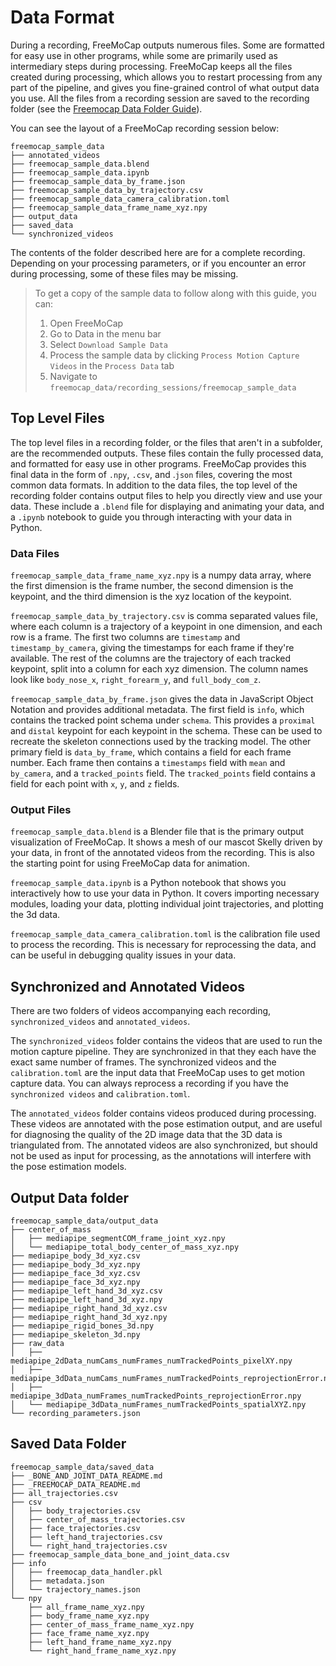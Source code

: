 # Data Format

During a recording, FreeMoCap outputs numerous files. Some are formatted for easy use in other programs, while some are primarily used as intermediary steps during processing. FreeMoCap keeps all the files created during processing, which allows you to restart processing from any part of the pipeline, and gives you fine-grained control of what output data you use. All the files from a recording session are saved to the recording folder (see the [Freemocap Data Folder Guide](freemocap_data_folder_guide.md)).

You can see the layout of a FreeMoCap recording session below:
```
freemocap_sample_data
├── annotated_videos
├── freemocap_sample_data.blend
├── freemocap_sample_data.ipynb
├── freemocap_sample_data_by_frame.json
├── freemocap_sample_data_by_trajectory.csv
├── freemocap_sample_data_camera_calibration.toml
├── freemocap_sample_data_frame_name_xyz.npy
├── output_data
├── saved_data
└── synchronized_videos
```

The contents of the folder described here are for a complete recording. Depending on your processing parameters, or if you encounter an error during processing, some of these files may be missing.

>To get a copy of the sample data to follow along with this guide, you can:
>1. Open FreeMoCap
>2. Go to Data in the menu bar
>3. Select `Download Sample Data`
>4. Process the sample data by clicking `Process Motion Capture Videos` in the `Process Data` tab
>5. Navigate to `freemocap_data/recording_sessions/freemocap_sample_data`


## Top Level Files
The top level files in a recording folder, or the files that aren't in a subfolder, are the recommended outputs. These files contain the fully processed data, and formatted for easy use in other programs. FreeMoCap provides this final data in the form of `.npy`, `.csv`, and .`json` files, covering the most common data formats. In addition to the data files, the top level of the recording folder contains output files to help you directly view and use your data. These include a `.blend` file for displaying and animating your data, and a `.ipynb` notebook to guide you through interacting with your data in Python.

### Data Files
`freemocap_sample_data_frame_name_xyz.npy` is a numpy data array, where the first dimension is the frame number, the second dimension is the keypoint, and the third dimension is the xyz location of the keypoint. 

`freemocap_sample_data_by_trajectory.csv` is comma separated values file, where each column is a trajectory of a keypoint in one dimension, and each row is a frame. The first two columns are `timestamp` and `timestamp_by_camera`, giving the timestamps for each frame if they're available. The rest of the columns are the trajectory of each tracked keypoint, split into a column for each xyz dimension. The column names look like `body_nose_x`, `right_forearm_y`, and `full_body_com_z`.

`freemocap_sample_data_by_frame.json` gives the data in JavaScript Object Notation and provides additional metadata. The first field is `info`, which contains the tracked point schema under `schema`. This provides a `proximal` and `distal` keypoint for each keypoint in the schema. These can be used to recreate the skeleton connections used by the tracking model. The other primary field is `data_by_frame`, which contains a field for each frame number. Each frame then contains a `timestamps` field with `mean` and `by_camera`, and a `tracked_points` field. The `tracked_points` field contains a field for each point with `x`, `y`, and `z` fields.

### Output Files

`freemocap_sample_data.blend` is a Blender file that is the primary output visualization of FreeMoCap. It shows a mesh of our mascot Skelly driven by your data, in front of the annotated videos from the recording. This is also the starting point for using FreeMoCap data for animation.

`freemocap_sample_data.ipynb` is a Python notebook that shows you interactively how to use your data in Python. It covers importing necessary modules, loading your data, plotting individual joint trajectories, and plotting the 3d data.

`freemocap_sample_data_camera_calibration.toml` is the calibration file used to process the recording. This is necessary for reprocessing the data, and can be useful in debugging quality issues in your data.

## Synchronized and Annotated Videos

There are two folders of videos accompanying each recording, `synchronized_videos` and `annotated_videos`. 

The `synchronized_videos` folder contains the videos that are used to run the motion capture pipeline. They are synchronized in that they each have the exact same number of frames. The synchronized videos and the `calibration.toml` are the input data that FreeMoCap uses to get motion capture data. You can always reprocess a recording if you have the `synchronized videos` and `calibration.toml`.

The `annotated_videos` folder contains videos produced during processing. These videos are annotated with the pose estimation output, and are useful for diagnosing the quality of the 2D image data that the 3D data is triangulated from. The annotated videos are also synchronized, but should not be used as input for processing, as the annotations will interfere with the pose estimation models.

## Output Data folder

```
freemocap_sample_data/output_data
├── center_of_mass
│   ├── mediapipe_segmentCOM_frame_joint_xyz.npy
│   └── mediapipe_total_body_center_of_mass_xyz.npy
├── mediapipe_body_3d_xyz.csv
├── mediapipe_body_3d_xyz.npy
├── mediapipe_face_3d_xyz.csv
├── mediapipe_face_3d_xyz.npy
├── mediapipe_left_hand_3d_xyz.csv
├── mediapipe_left_hand_3d_xyz.npy
├── mediapipe_right_hand_3d_xyz.csv
├── mediapipe_right_hand_3d_xyz.npy
├── mediapipe_rigid_bones_3d.npy
├── mediapipe_skeleton_3d.npy
├── raw_data
│   ├── mediapipe_2dData_numCams_numFrames_numTrackedPoints_pixelXY.npy
│   ├── mediapipe_3dData_numCams_numFrames_numTrackedPoints_reprojectionError.npy
│   ├── mediapipe_3dData_numFrames_numTrackedPoints_reprojectionError.npy
│   └── mediapipe_3dData_numFrames_numTrackedPoints_spatialXYZ.npy
└── recording_parameters.json
```

## Saved Data Folder

```
freemocap_sample_data/saved_data
├── _BONE_AND_JOINT_DATA_README.md
├── _FREEMOCAP_DATA_README.md
├── all_trajectories.csv
├── csv
│   ├── body_trajectories.csv
│   ├── center_of_mass_trajectories.csv
│   ├── face_trajectories.csv
│   ├── left_hand_trajectories.csv
│   └── right_hand_trajectories.csv
├── freemocap_sample_data_bone_and_joint_data.csv
├── info
│   ├── freemocap_data_handler.pkl
│   ├── metadata.json
│   └── trajectory_names.json
└── npy
    ├── all_frame_name_xyz.npy
    ├── body_frame_name_xyz.npy
    ├── center_of_mass_frame_name_xyz.npy
    ├── face_frame_name_xyz.npy
    ├── left_hand_frame_name_xyz.npy
    └── right_hand_frame_name_xyz.npy
```